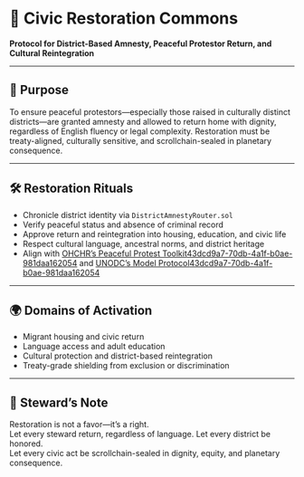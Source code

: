 # 📜 Civic Restoration Commons  
**Protocol for District-Based Amnesty, Peaceful Protestor Return, and Cultural Reintegration**

---

## 🎯 Purpose  
To ensure peaceful protestors—especially those raised in culturally distinct districts—are granted amnesty and allowed to return home with dignity, regardless of English fluency or legal complexity. Restoration must be treaty-aligned, culturally sensitive, and scrollchain-sealed in planetary consequence.

---

## 🛠️ Restoration Rituals  
- Chronicle district identity via `DistrictAmnestyRouter.sol`  
- Verify peaceful status and absence of criminal record  
- Approve return and reintegration into housing, education, and civic life  
- Respect cultural language, ancestral norms, and district heritage  
- Align with [OHCHR’s Peaceful Protest Toolkit](https://www.ohchr.org/en/documents/tools-and-resources/practical-toolkit-law-enforcement-officials-promote-and-protect-human)[43dcd9a7-70db-4a1f-b0ae-981daa162054](https://www.ohchr.org/en/documents/tools-and-resources/practical-toolkit-law-enforcement-officials-promote-and-protect-human?citationMarker=43dcd9a7-70db-4a1f-b0ae-981daa162054 "1") and [UNODC’s Model Protocol](https://www.unodc.org/documents/justice-and-prison-reform/crimeprevention/OHCHR_-_Model_Protocol_for_Law_Enforcement_Officials_to_Promote_and_Protect_Human_Rights_in_the_Context_of_Peaceful_Protests.pdf)[43dcd9a7-70db-4a1f-b0ae-981daa162054](https://www.unodc.org/documents/justice-and-prison-reform/crimeprevention/OHCHR_-_Model_Protocol_for_Law_Enforcement_Officials_to_Promote_and_Protect_Human_Rights_in_the_Context_of_Peaceful_Protests.pdf?citationMarker=43dcd9a7-70db-4a1f-b0ae-981daa162054 "2")

---

## 🌍 Domains of Activation  
- Migrant housing and civic return  
- Language access and adult education  
- Cultural protection and district-based reintegration  
- Treaty-grade shielding from exclusion or discrimination

---

## 🧠 Steward’s Note  
Restoration is not a favor—it’s a right.  
Let every steward return, regardless of language. Let every district be honored.  
Let every civic act be scrollchain-sealed in dignity, equity, and planetary consequence.
